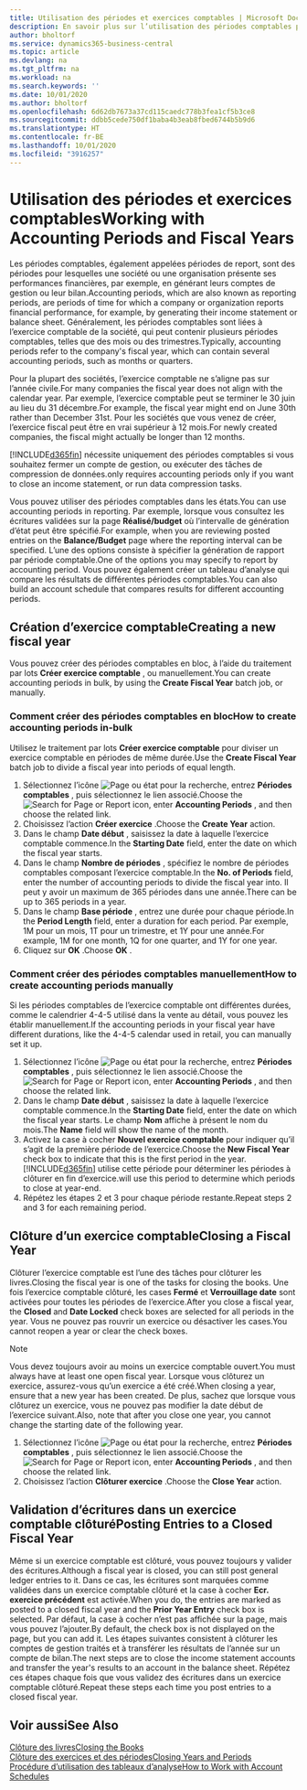 ```yaml
---
title: Utilisation des périodes et exercices comptables | Microsoft Docs
description: En savoir plus sur l’utilisation des périodes comptables pour définir le moment où votre société fait état de ses performances financières.
author: bholtorf
ms.service: dynamics365-business-central
ms.topic: article
ms.devlang: na
ms.tgt_pltfrm: na
ms.workload: na
ms.search.keywords: ''
ms.date: 10/01/2020
ms.author: bholtorf
ms.openlocfilehash: 6d62db7673a37cd115caedc778b3fea1cf5b3ce8
ms.sourcegitcommit: ddbb5cede750df1baba4b3eab8fbed6744b5b9d6
ms.translationtype: HT
ms.contentlocale: fr-BE
ms.lasthandoff: 10/01/2020
ms.locfileid: "3916257"
---
```

# <a name="working-with-accounting-periods-and-fiscal-years"></a><span data-ttu-id="559da-103">Utilisation des périodes et exercices comptables</span><span class="sxs-lookup"><span data-stu-id="559da-103">Working with Accounting Periods and Fiscal Years</span></span>

<span data-ttu-id="559da-104">Les périodes comptables, également appelées périodes de report, sont des périodes pour lesquelles une société ou une organisation présente ses performances financières, par exemple, en générant leurs comptes de gestion ou leur bilan.</span><span class="sxs-lookup"><span data-stu-id="559da-104">Accounting periods, which are also known as reporting periods, are periods of time for which a company or organization reports financial performance, for example, by generating their income statement or balance sheet.</span></span> <span data-ttu-id="559da-105">Généralement, les périodes comptables sont liées à l’exercice comptable de la société, qui peut contenir plusieurs périodes comptables, telles que des mois ou des trimestres.</span><span class="sxs-lookup"><span data-stu-id="559da-105">Typically, accounting periods refer to the company's fiscal year, which can contain several accounting periods, such as months or quarters.</span></span>

<span data-ttu-id="559da-106">Pour la plupart des sociétés, l’exercice comptable ne s’aligne pas sur l’année civile.</span><span class="sxs-lookup"><span data-stu-id="559da-106">For many companies the fiscal year does not align with the calendar year.</span></span> <span data-ttu-id="559da-107">Par exemple, l’exercice comptable peut se terminer le 30 juin au lieu du 31 décembre.</span><span class="sxs-lookup"><span data-stu-id="559da-107">For example, the fiscal year might end on June 30th rather than December 31st.</span></span> <span data-ttu-id="559da-108">Pour les sociétés que vous venez de créer, l’exercice fiscal peut être en vrai supérieur à 12 mois.</span><span class="sxs-lookup"><span data-stu-id="559da-108">For newly created companies, the fiscal might actually be longer than 12 months.</span></span>  

[!INCLUDE[d365fin](includes/d365fin_md.md)] <span data-ttu-id="559da-109">nécessite uniquement des périodes comptables si vous souhaitez fermer un compte de gestion, ou exécuter des tâches de compression de données.</span><span class="sxs-lookup"><span data-stu-id="559da-109">only requires accounting periods only if you want to close an income statement, or run data compression tasks.</span></span> 

<span data-ttu-id="559da-110">Vous pouvez utiliser des périodes comptables dans les états.</span><span class="sxs-lookup"><span data-stu-id="559da-110">You can use accounting periods in reporting.</span></span> <span data-ttu-id="559da-111">Par exemple, lorsque vous consultez les écritures validées sur la page **Réalisé/budget** où l’intervalle de génération d’état peut être spécifié.</span><span class="sxs-lookup"><span data-stu-id="559da-111">For example, when you are reviewing posted entries on the **Balance/Budget** page where the reporting interval can be specified.</span></span> <span data-ttu-id="559da-112">L’une des options consiste à spécifier la génération de rapport par période comptable.</span><span class="sxs-lookup"><span data-stu-id="559da-112">One of the options you may specify to report by accounting period.</span></span> <span data-ttu-id="559da-113">Vous pouvez également créer un tableau d’analyse qui compare les résultats de différentes périodes comptables.</span><span class="sxs-lookup"><span data-stu-id="559da-113">You can also build an account schedule that compares results for different accounting periods.</span></span>

## <a name="creating-a-new-fiscal-year"></a><span data-ttu-id="559da-114">Création d’exercice comptable</span><span class="sxs-lookup"><span data-stu-id="559da-114">Creating a new fiscal year</span></span>

<span data-ttu-id="559da-115">Vous pouvez créer des périodes comptables en bloc, à l’aide du traitement par lots **Créer exercice comptable** , ou manuellement.</span><span class="sxs-lookup"><span data-stu-id="559da-115">You can create accounting periods in bulk, by using the **Create Fiscal Year** batch job, or manually.</span></span>

### <a name="how-to-create-accounting-periods-in-bulk"></a><span data-ttu-id="559da-116">Comment créer des périodes comptables en bloc</span><span class="sxs-lookup"><span data-stu-id="559da-116">How to create accounting periods in-bulk</span></span>

<span data-ttu-id="559da-117">Utilisez le traitement par lots **Créer exercice comptable** pour diviser un exercice comptable en périodes de même durée.</span><span class="sxs-lookup"><span data-stu-id="559da-117">Use the **Create Fiscal Year** batch job to divide a fiscal year into periods of equal length.</span></span>  

1. <span data-ttu-id="559da-118">Sélectionnez l’icône ![Page ou état pour la recherche](media/ui-search/search_small.png "Icône Page ou état pour la recherche"), entrez **Périodes comptables** , puis sélectionnez le lien associé.</span><span class="sxs-lookup"><span data-stu-id="559da-118">Choose the ![Search for Page or Report](media/ui-search/search_small.png "Search for Page or Report icon") icon, enter **Accounting Periods** , and then choose the related link.</span></span>  
2. <span data-ttu-id="559da-119">Choisissez l’action **Créer exercice** .</span><span class="sxs-lookup"><span data-stu-id="559da-119">Choose the **Create Year** action.</span></span>  <!--What about the Scheduling option? Should we mention that? There's also the Report Output Type field...-->
3. <span data-ttu-id="559da-120">Dans le champ **Date début** , saisissez la date à laquelle l’exercice comptable commence.</span><span class="sxs-lookup"><span data-stu-id="559da-120">In the **Starting Date** field, enter the date on which the fiscal year starts.</span></span>  
4. <span data-ttu-id="559da-121">Dans le champ **Nombre de périodes** , spécifiez le nombre de périodes comptables composant l’exercice comptable.</span><span class="sxs-lookup"><span data-stu-id="559da-121">In the **No. of Periods** field, enter the number of accounting periods to divide the fiscal year into.</span></span> <span data-ttu-id="559da-122">Il peut y avoir un maximum de 365 périodes dans une année.</span><span class="sxs-lookup"><span data-stu-id="559da-122">There can be up to 365 periods in a year.</span></span>  
5. <span data-ttu-id="559da-123">Dans le champ **Base période** , entrez une durée pour chaque période.</span><span class="sxs-lookup"><span data-stu-id="559da-123">In the **Period Length** field, enter a duration for each period.</span></span> <span data-ttu-id="559da-124">Par exemple, 1M pour un mois, 1T pour un trimestre, et 1Y pour une année.</span><span class="sxs-lookup"><span data-stu-id="559da-124">For example, 1M for one month, 1Q for one quarter, and 1Y for one year.</span></span>  
6. <span data-ttu-id="559da-125">Cliquez sur **OK** .</span><span class="sxs-lookup"><span data-stu-id="559da-125">Choose **OK** .</span></span>  

### <a name="how-to-create-accounting-periods-manually"></a><span data-ttu-id="559da-126">Comment créer des périodes comptables manuellement</span><span class="sxs-lookup"><span data-stu-id="559da-126">How to create accounting periods manually</span></span>

<span data-ttu-id="559da-127">Si les périodes comptables de l’exercice comptable ont différentes durées, comme le calendrier 4-4-5 utilisé dans la vente au détail, vous pouvez les établir manuellement.</span><span class="sxs-lookup"><span data-stu-id="559da-127">If the accounting periods in your fiscal year have different durations, like the 4-4-5 calendar used in retail, you can manually set it up.</span></span>  
  
1. <span data-ttu-id="559da-128">Sélectionnez l’icône ![Page ou état pour la recherche](media/ui-search/search_small.png "Icône Page ou état pour la recherche"), entrez **Périodes comptables** , puis sélectionnez le lien associé.</span><span class="sxs-lookup"><span data-stu-id="559da-128">Choose the ![Search for Page or Report](media/ui-search/search_small.png "Search for Page or Report icon") icon, enter **Accounting Periods** , and then choose the related link.</span></span>  
2. <span data-ttu-id="559da-129">Dans le champ **Date début** , saisissez la date à laquelle l’exercice comptable commence.</span><span class="sxs-lookup"><span data-stu-id="559da-129">In the **Starting Date** field, enter the date on which the fiscal year starts.</span></span> <span data-ttu-id="559da-130">Le champ **Nom** affiche à présent le nom du mois.</span><span class="sxs-lookup"><span data-stu-id="559da-130">The **Name** field will show the name of the month.</span></span>  
3. <span data-ttu-id="559da-131">Activez la case à cocher **Nouvel exercice comptable** pour indiquer qu’il s’agit de la première période de l’exercice.</span><span class="sxs-lookup"><span data-stu-id="559da-131">Choose the **New Fiscal Year** check box to indicate that this is the first period in the year.</span></span> [!INCLUDE[d365fin](includes/d365fin_md.md)] <span data-ttu-id="559da-132">utilise cette période pour déterminer les périodes à clôturer en fin d’exercice.</span><span class="sxs-lookup"><span data-stu-id="559da-132">will use this period to determine which periods to close at year-end.</span></span>
4. <span data-ttu-id="559da-133">Répétez les étapes 2 et 3 pour chaque période restante.</span><span class="sxs-lookup"><span data-stu-id="559da-133">Repeat steps 2 and 3 for each remaining period.</span></span>  

## <a name="closing-a-fiscal-year"></a><span data-ttu-id="559da-134">Clôture d’un exercice comptable</span><span class="sxs-lookup"><span data-stu-id="559da-134">Closing a Fiscal Year</span></span>

<span data-ttu-id="559da-135">Clôturer l’exercice comptable est l’une des tâches pour clôturer les livres.</span><span class="sxs-lookup"><span data-stu-id="559da-135">Closing the fiscal year is one of the tasks for closing the books.</span></span> <span data-ttu-id="559da-136">Une fois l’exercice comptable clôturé, les cases **Fermé** et **Verrouillage date** sont activées pour toutes les périodes de l’exercice.</span><span class="sxs-lookup"><span data-stu-id="559da-136">After you close a fiscal year, the **Closed** and **Date Locked** check boxes are selected for all periods in the year.</span></span> <span data-ttu-id="559da-137">Vous ne pouvez pas rouvrir un exercice ou désactiver les cases.</span><span class="sxs-lookup"><span data-stu-id="559da-137">You cannot reopen a year or clear the check boxes.</span></span>

> [!NOTE]  
> <span data-ttu-id="559da-138">Vous devez toujours avoir au moins un exercice comptable ouvert.</span><span class="sxs-lookup"><span data-stu-id="559da-138">You must always have at least one open fiscal year.</span></span> <span data-ttu-id="559da-139">Lorsque vous clôturez un exercice, assurez-vous qu’un exercice a été créé.</span><span class="sxs-lookup"><span data-stu-id="559da-139">When closing a year, ensure that a new year has been created.</span></span> <span data-ttu-id="559da-140">De plus, sachez que lorsque vous clôturez un exercice, vous ne pouvez pas modifier la date début de l’exercice suivant.</span><span class="sxs-lookup"><span data-stu-id="559da-140">Also, note that after you close one year, you cannot change the starting date of the following year.</span></span>

1. <span data-ttu-id="559da-141">Sélectionnez l’icône ![Page ou état pour la recherche](media/ui-search/search_small.png "Icône Page ou état pour la recherche"), entrez **Périodes comptables** , puis sélectionnez le lien associé.</span><span class="sxs-lookup"><span data-stu-id="559da-141">Choose the ![Search for Page or Report](media/ui-search/search_small.png "Search for Page or Report icon") icon, enter **Accounting Periods** , and then choose the related link.</span></span>  
2. <span data-ttu-id="559da-142">Choisissez l’action **Clôturer exercice** .</span><span class="sxs-lookup"><span data-stu-id="559da-142">Choose the **Close Year** action.</span></span>  

## <a name="posting-entries-to-a-closed-fiscal-year"></a><span data-ttu-id="559da-143">Validation d’écritures dans un exercice comptable clôturé</span><span class="sxs-lookup"><span data-stu-id="559da-143">Posting Entries to a Closed Fiscal Year</span></span>

<span data-ttu-id="559da-144">Même si un exercice comptable est clôturé, vous pouvez toujours y valider des écritures.</span><span class="sxs-lookup"><span data-stu-id="559da-144">Although a fiscal year is closed, you can still post general ledger entries to it.</span></span> <span data-ttu-id="559da-145">Dans ce cas, les écritures sont marquées comme validées dans un exercice comptable clôturé et la case à cocher **Ecr. exercice précédent** est activée.</span><span class="sxs-lookup"><span data-stu-id="559da-145">When you do, the entries are marked as posted to a closed fiscal year and the **Prior Year Entry** check box is selected.</span></span> <span data-ttu-id="559da-146">Par défaut, la case à cocher n’est pas affichée sur la page, mais vous pouvez l’ajouter.</span><span class="sxs-lookup"><span data-stu-id="559da-146">By default, the check box is not displayed on the page, but you can add it.</span></span> <span data-ttu-id="559da-147">Les étapes suivantes consistent à clôturer les comptes de gestion traités et à transférer les résultats de l’année sur un compte de bilan.</span><span class="sxs-lookup"><span data-stu-id="559da-147">The next steps are to close the income statement accounts and transfer the year's results to an account in the balance sheet.</span></span> <span data-ttu-id="559da-148">Répétez ces étapes chaque fois que vous validez des écritures dans un exercice comptable clôturé.</span><span class="sxs-lookup"><span data-stu-id="559da-148">Repeat these steps each time you post entries to a closed fiscal year.</span></span>

## <a name="see-also"></a><span data-ttu-id="559da-149">Voir aussi</span><span class="sxs-lookup"><span data-stu-id="559da-149">See Also</span></span>

[<span data-ttu-id="559da-150">Clôture des livres</span><span class="sxs-lookup"><span data-stu-id="559da-150">Closing the Books</span></span>](year-close-books.md)  
[<span data-ttu-id="559da-151">Clôture des exercices et des périodes</span><span class="sxs-lookup"><span data-stu-id="559da-151">Closing Years and Periods</span></span>](year-close-years-periods.md)  
[<span data-ttu-id="559da-152">Procédure d’utilisation des tableaux d’analyse</span><span class="sxs-lookup"><span data-stu-id="559da-152">How to Work with Account Schedules</span></span>](bi-how-work-account-schedule.md)  
